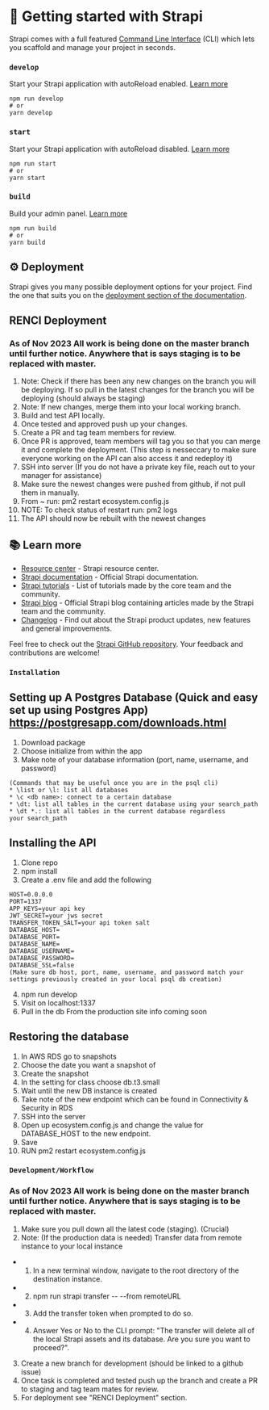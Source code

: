 # 🚀 Getting started with Strapi

Strapi comes with a full featured [Command Line Interface](https://docs.strapi.io/developer-docs/latest/developer-resources/cli/CLI.html) (CLI) which lets you scaffold and manage your project in seconds.

### `develop`

Start your Strapi application with autoReload enabled. [Learn more](https://docs.strapi.io/developer-docs/latest/developer-resources/cli/CLI.html#strapi-develop)

```
npm run develop
# or
yarn develop
```

### `start`

Start your Strapi application with autoReload disabled. [Learn more](https://docs.strapi.io/developer-docs/latest/developer-resources/cli/CLI.html#strapi-start)

```
npm run start
# or
yarn start
```

### `build`

Build your admin panel. [Learn more](https://docs.strapi.io/developer-docs/latest/developer-resources/cli/CLI.html#strapi-build)

```
npm run build
# or
yarn build
```

## ⚙️ Deployment

Strapi gives you many possible deployment options for your project. Find the one that suits you on the [deployment section of the documentation](https://docs.strapi.io/developer-docs/latest/setup-deployment-guides/deployment.html).

## RENCI Deployment
### As of Nov 2023 All work is being done on the master branch until further notice. Anywhere that is says staging is to be replaced with master. 

1. Note: Check if there has been any new changes on the branch you will be deploying. If so pull in the latest changes for the branch you will be deploying (should always be staging)
2. Note: If new changes, merge them into your local working branch.
3. Build and test API locally. 
4. Once tested and approved push up your changes.
5. Create a PR and tag team members for review.
6. Once PR is approved, team members will tag you so that you can merge it and complete the deployment. (This step is nesseccary to make sure everyone working on the API can also access it and redeploy it)
7. SSH into server (If you do not have a private key file, reach out to your manager for assistance)
8. Make sure the newest changes were pushed from github, if not pull them in manually.
9. From ~ run: pm2 restart ecosystem.config.js
10. NOTE: To check status of restart run: pm2 logs
11. The API should now be rebuilt with the newest changes

## 📚 Learn more

- [Resource center](https://strapi.io/resource-center) - Strapi resource center.
- [Strapi documentation](https://docs.strapi.io) - Official Strapi documentation.
- [Strapi tutorials](https://strapi.io/tutorials) - List of tutorials made by the core team and the community.
- [Strapi blog](https://docs.strapi.io) - Official Strapi blog containing articles made by the Strapi team and the community.
- [Changelog](https://strapi.io/changelog) - Find out about the Strapi product updates, new features and general improvements.

Feel free to check out the [Strapi GitHub repository](https://github.com/strapi/strapi). Your feedback and contributions are welcome!


### `Installation`

## Setting up A Postgres Database (Quick and easy set up using Postgres App) https://postgresapp.com/downloads.html


1. Download package 
2. Choose initialize from within the app
3. Make note of your database information (port, name, username, and password)
```
(Commands that may be useful once you are in the psql cli)
* \list or \l: list all databases
* \c <db name>: connect to a certain database
* \dt: list all tables in the current database using your search_path
* \dt *.: list all tables in the current database regardless your search_path
```
## Installing the API 

1. Clone repo
2. npm install
3. Create a .env file and add the following
```
HOST=0.0.0.0
PORT=1337
APP_KEYS=your api key 
JWT_SECRET=your jws secret
TRANSFER_TOKEN_SALT=your api token salt
DATABASE_HOST=
DATABASE_PORT=
DATABASE_NAME=
DATABASE_USERNAME=
DATABASE_PASSWORD=
DATABASE_SSL=false
(Make sure db host, port, name, username, and password match your settings previously created in your local psql db creation)
```
4. npm run develop
5. Visit on localhost:1337
6. Pull in the db From the production site info coming soon

## Restoring the database
1. In AWS RDS go to snapshots
2. Choose the date you want a snapshot of
3. Create the snapshot
4. In the setting for class choose db.t3.small
5. Wait until the new DB instance is created
6. Take note of the new endpoint which can be found in Connectivity & Security in RDS
7. SSH into the server
8. Open up ecosystem.config.js and change the value for DATABASE_HOST to the new endpoint.
9. Save
10. RUN pm2 restart ecosystem.config.js

### `Development/Workflow`
### As of Nov 2023 All work is being done on the master branch until further notice. Anywhere that is says staging is to be replaced with master. 

1. Make sure you pull down all the latest code (staging). (Crucial)
2. Note: (If the production data is needed) Transfer data from remote instance to your local instance 
* 1. In a new terminal window, navigate to the root directory of the destination instance.
* 2. npm run strapi transfer -- --from remoteURL
* 3. Add the transfer token when prompted to do so.
* 4. Answer Yes or No to the CLI prompt: "The transfer will delete all of the local Strapi assets and its database. Are you sure you want to proceed?".
3. Create a new branch for development (should be linked to a github issue)
4. Once task is completed and tested push up the branch and create a PR to staging and tag team mates for review.
5. For deployment see "RENCI Deployment" section.
